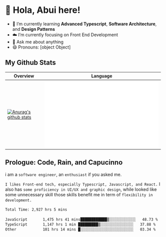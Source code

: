 # 👋 Hola, Abui here!

- 🌱 I’m currently learning **Advanced Typescript**, **Software Architecture**, and **Design Patterns**
- ☁️ I’m currently focusing on Front End Development
- 💬 Ask me about anything
- 😄 Pronouns: [object Object]

## My Github Stats

| Overview | Language |
| --- | --- |
|[![Anurag's github stats](https://github-readme-stats.vercel.app/api?username=abui-am&count_private=true)](https://github.com/anuraghazra/github-readme-stats)|![Language](https://raw.githubusercontent.com/abui-am/stats/c6455f656dfce7acd3951e5ec5b25d72af0b2ee3/generated/languages.svg)|

## Prologue: Code, Rain, and Capucinno
i am a `software engineer`, an `enthusiast` if you asked me. 

`I likes Front-end tech, especially Typescript, Javascript, and React.` I also has `some proficiency in UI/UX and graphic design`, while looked like some unnecessary skill those skills benefit me in term of `flexibility in development.`


<!--START_SECTION:waka-->

```text
Total Time: 2,927 hrs 5 mins

JavaScript       1,475 hrs 41 mins████████████▒░░░░░░░░░░░░   48.73 %
TypeScript       1,147 hrs 1 min █████████▒░░░░░░░░░░░░░░░   37.88 %
Other            101 hrs 14 mins █░░░░░░░░░░░░░░░░░░░░░░░░   03.34 %
```

<!--END_SECTION:waka-->
